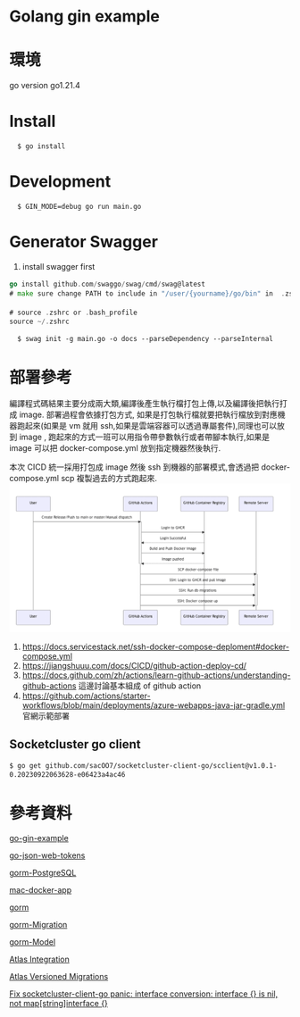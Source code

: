 # Golang gin example

# 環境

go version go1.21.4

# Install

```
  $ go install
```

# Development

```
  $ GIN_MODE=debug go run main.go
```

# Generator Swagger

1. install swagger first

```go
go install github.com/swaggo/swag/cmd/swag@latest
# make sure change PATH to include in "/user/{yourname}/go/bin" in  .zshrc or .bash_profile

# source .zshrc or .bash_profile
source ~/.zshrc
```

```
  $ swag init -g main.go -o docs --parseDependency --parseInternal
```

# 部署參考

編譯程式碼結果主要分成兩大類,編譯後產生執行檔打包上傳,以及編譯後把執行打成 image.
部署過程會依據打包方式, 如果是打包執行檔就要把執行檔放到對應機器跑起來(如果是 vm 就用 ssh,如果是雲端容器可以透過專屬套件),同理也可以放到 image , 跑起來的方式一班可以用指令帶參數執行或者帶腳本執行,如果是 image 可以把 docker-compose.yml 放到指定機器然後執行.

本次 CICD 統一採用打包成 image 然後 ssh 到機器的部署模式,會透過把 docker-compose.yml scp 複製過去的方式跑起來.
![alt text](image.png)

1. https://docs.servicestack.net/ssh-docker-compose-deploment#docker-compose.yml
2. https://jiangshuuu.com/docs/CICD/github-action-deploy-cd/
3. https://docs.github.com/zh/actions/learn-github-actions/understanding-github-actions 這邊討論基本組成 of github action
4. https://github.com/actions/starter-workflows/blob/main/deployments/azure-webapps-java-jar-gradle.yml 官網示範部署

## Socketcluster go client 

```
$ go get github.com/sacOO7/socketcluster-client-go/scclient@v1.0.1-0.20230922063628-e06423a4ac46
```

# 參考資料

[go-gin-example](https://github.com/eddycjy/go-gin-example)

[go-json-web-tokens](https://medium.com/%E4%BC%81%E9%B5%9D%E4%B9%9F%E6%87%82%E7%A8%8B%E5%BC%8F%E8%A8%AD%E8%A8%88/golang-json-web-tokens-jwt-olang-json-web-tokens-jwt-%E7%A4%BA%E7%AF%84-225b377e0f79)

[gorm-PostgreSQL](https://www.sqliz.com/posts/golang-gorm-postgresql/)

[mac-docker-app](https://docs.docker.com/desktop/install/mac-install/)

[gorm](https://gorm.io/docs/)

[gorm-Migration](https://gorm.io/docs/migration.html)

[gorm-Model](https://gorm.io/docs/models.html)

[Atlas Integration](https://atlasgo.io/)

[Atlas Versioned Migrations](https://atlasgo.io/concepts/declarative-vs-versioned#versioned-migrations)

[Fix socketcluster-client-go panic: interface conversion: interface {} is nil, not map[string]interface {}](https://github.com/sacOO7/socketcluster-client-go/issues/14)
